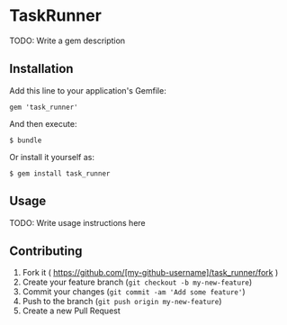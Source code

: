 # TaskRunner

TODO: Write a gem description

## Installation

Add this line to your application's Gemfile:

    gem 'task_runner'

And then execute:

    $ bundle

Or install it yourself as:

    $ gem install task_runner

## Usage

TODO: Write usage instructions here

## Contributing

1. Fork it ( https://github.com/[my-github-username]/task_runner/fork )
2. Create your feature branch (`git checkout -b my-new-feature`)
3. Commit your changes (`git commit -am 'Add some feature'`)
4. Push to the branch (`git push origin my-new-feature`)
5. Create a new Pull Request
